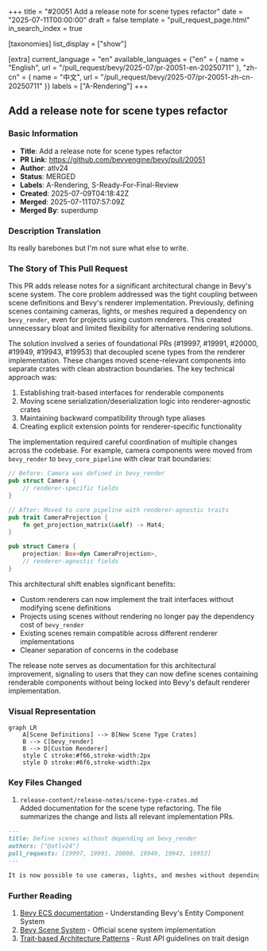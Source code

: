 +++
title = "#20051 Add a release note for scene types refactor"
date = "2025-07-11T00:00:00"
draft = false
template = "pull_request_page.html"
in_search_index = true

[taxonomies]
list_display = ["show"]

[extra]
current_language = "en"
available_languages = {"en" = { name = "English", url = "/pull_request/bevy/2025-07/pr-20051-en-20250711" }, "zh-cn" = { name = "中文", url = "/pull_request/bevy/2025-07/pr-20051-zh-cn-20250711" }}
labels = ["A-Rendering"]
+++

## Add a release note for scene types refactor

### Basic Information
- **Title**: Add a release note for scene types refactor
- **PR Link**: https://github.com/bevyengine/bevy/pull/20051
- **Author**: atlv24
- **Status**: MERGED
- **Labels**: A-Rendering, S-Ready-For-Final-Review
- **Created**: 2025-07-09T04:18:42Z
- **Merged**: 2025-07-11T07:57:09Z
- **Merged By**: superdump

### Description Translation
Its really barebones but I'm not sure what else to write.

### The Story of This Pull Request

This PR adds release notes for a significant architectural change in Bevy's scene system. The core problem addressed was the tight coupling between scene definitions and Bevy's renderer implementation. Previously, defining scenes containing cameras, lights, or meshes required a dependency on `bevy_render`, even for projects using custom renderers. This created unnecessary bloat and limited flexibility for alternative rendering solutions.

The solution involved a series of foundational PRs (#19997, #19991, #20000, #19949, #19943, #19953) that decoupled scene types from the renderer implementation. These changes moved scene-relevant components into separate crates with clean abstraction boundaries. The key technical approach was:

1. Establishing trait-based interfaces for renderable components
2. Moving scene serialization/deserialization logic into renderer-agnostic crates
3. Maintaining backward compatibility through type aliases
4. Creating explicit extension points for renderer-specific functionality

The implementation required careful coordination of multiple changes across the codebase. For example, camera components were moved from `bevy_render` to `bevy_core_pipeline` with clear trait boundaries:

```rust
// Before: Camera was defined in bevy_render
pub struct Camera {
    // renderer-specific fields
}

// After: Moved to core pipeline with renderer-agnostic traits
pub trait CameraProjection {
    fn get_projection_matrix(&self) -> Mat4;
}

pub struct Camera {
    projection: Box<dyn CameraProjection>,
    // renderer-agnostic fields
}
```

This architectural shift enables significant benefits:
- Custom renderers can now implement the trait interfaces without modifying scene definitions
- Projects using scenes without rendering no longer pay the dependency cost of `bevy_render`
- Existing scenes remain compatible across different renderer implementations
- Cleaner separation of concerns in the codebase

The release note serves as documentation for this architectural improvement, signaling to users that they can now define scenes containing renderable components without being locked into Bevy's default renderer implementation.

### Visual Representation

```mermaid
graph LR
    A[Scene Definitions] --> B[New Scene Type Crates]
    B --> C[bevy_render]
    B --> D[Custom Renderer]
    style C stroke:#f66,stroke-width:2px
    style D stroke:#6f6,stroke-width:2px
```

### Key Files Changed

1. `release-content/release-notes/scene-type-crates.md`  
   Added documentation for the scene type refactoring. The file summarizes the change and lists all relevant implementation PRs.

```markdown
---
title: Define scenes without depending on bevy_render
authors: ["@atlv24"]
pull_requests: [19997, 19991, 20000, 19949, 19943, 19953]
---

It is now possible to use cameras, lights, and meshes without depending on the Bevy renderer. This makes it possible for 3rd party custom renderers to be drop-in replacements for rendering existing scenes.
```

### Further Reading
1. [Bevy ECS documentation](https://bevyengine.org/learn/book/ecs/) - Understanding Bevy's Entity Component System
2. [Bevy Scene System](https://github.com/bevyengine/bevy/tree/main/crates/bevy_scene) - Official scene system implementation
3. [Trait-based Architecture Patterns](https://rust-lang.github.io/api-guidelines/flexibility.html) - Rust API guidelines on trait design